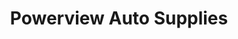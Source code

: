 ---
title: "Powerview Auto Supplies"
url: /powerview-pine-falls/powerview-auto-supplies/
shop: Autowerkstatt
---